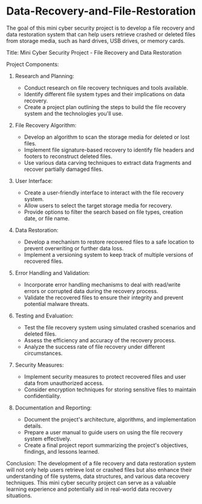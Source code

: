 # Data-Recovery-and-File-Restoration
The goal of this mini cyber security project is to develop a file recovery and data restoration system that can help users retrieve crashed or deleted files from storage media, such as hard drives, USB drives, or memory cards. 

Title: Mini Cyber Security Project - File Recovery and Data Restoration

Project Components:
1. Research and Planning:
   - Conduct research on file recovery techniques and tools available.
   - Identify different file system types and their implications on data recovery.
   - Create a project plan outlining the steps to build the file recovery system and the technologies you'll use.

2. File Recovery Algorithm:
   - Develop an algorithm to scan the storage media for deleted or lost files.
   - Implement file signature-based recovery to identify file headers and footers to reconstruct deleted files.
   - Use various data carving techniques to extract data fragments and recover partially damaged files.

3. User Interface:
   - Create a user-friendly interface to interact with the file recovery system.
   - Allow users to select the target storage media for recovery.
   - Provide options to filter the search based on file types, creation date, or file name.

4. Data Restoration:
   - Develop a mechanism to restore recovered files to a safe location to prevent overwriting or further data loss.
   - Implement a versioning system to keep track of multiple versions of recovered files.

5. Error Handling and Validation:
   - Incorporate error handling mechanisms to deal with read/write errors or corrupted data during the recovery process.
   - Validate the recovered files to ensure their integrity and prevent potential malware threats.

6. Testing and Evaluation:
   - Test the file recovery system using simulated crashed scenarios and deleted files.
   - Assess the efficiency and accuracy of the recovery process.
   - Analyze the success rate of file recovery under different circumstances.

7. Security Measures:
   - Implement security measures to protect recovered files and user data from unauthorized access.
   - Consider encryption techniques for storing sensitive files to maintain confidentiality.

8. Documentation and Reporting:
   - Document the project's architecture, algorithms, and implementation details.
   - Prepare a user manual to guide users on using the file recovery system effectively.
   - Create a final project report summarizing the project's objectives, findings, and lessons learned.

Conclusion:
The development of a file recovery and data restoration system will not only help users retrieve lost or crashed files but also enhance their understanding of file systems, data structures, and various data recovery techniques. This mini cyber security project can serve as a valuable learning experience and potentially aid in real-world data recovery situations.
